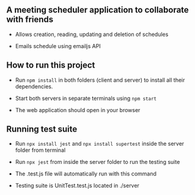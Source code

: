 ## A meeting scheduler application to collaborate with friends
- Allows creation, reading, updating and deletion of schedules

- Emails schedule using emailjs API


## How to run this project

- Run `npm install` in both folders (client and server) to install all their dependencies.

- Start both servers in separate terminals using `npm start`

- The web application should open in your browser


## Running test suite

- Run `npx install jest` and `npx install supertest` inside the server folder from terminal 

- Run `npx jest` from inside the server folder to run the testing suite

- The .test.js file will automatically run with this command

- Testing suite is UnitTest.test.js located in ./server
